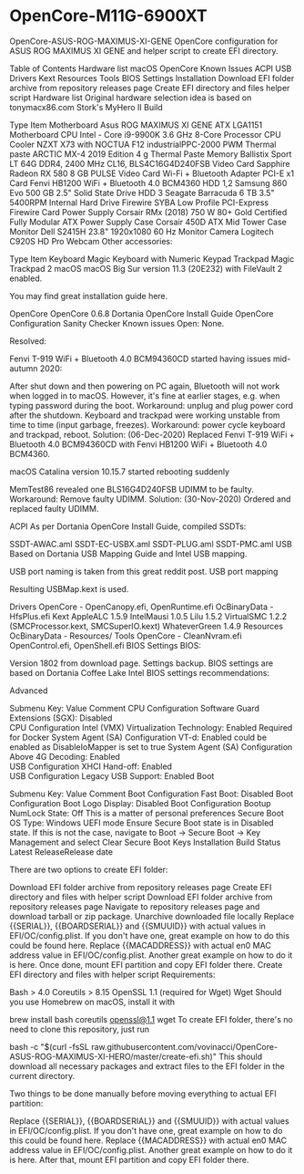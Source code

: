 # OpenCore-M11G-6900XT
OpenCore-ASUS-ROG-MAXIMUS-XI-GENE
OpenCore configuration for ASUS ROG MAXIMUS XI GENE and helper script to create EFI directory.

Table of Contents
Hardware list
macOS
OpenCore
Known Issues
ACPI
USB
Drivers
Kext
Resources
Tools
BIOS Settings
Installation
Download EFI folder archive from repository releases page
Create EFI directory and files helper script
Hardware list
Original hardware selection idea is based on tonymacx86.com Stork's MyHero II Build

Type	Item
Motherboard	Asus ROG MAXIMUS XI GENE ATX LGA1151 Motherboard
CPU	Intel - Core i9-9900K 3.6 GHz 8-Core Processor
CPU Cooler	NZXT X73 with NOCTUA F12 industrialPPC-2000 PWM
Thermal paste	ARCTIC MX-4 2019 Edition 4 g Thermal Paste
Memory	Ballistix Sport LT 64G DDR4, 2400 MHz CL16, BLS4C16G4D240FSB
Video Card	Sapphire Radeon RX 580 8 GB PULSE Video Card
Wi-Fi + Bluetooth Adapter PCI-E x1 Card	Fenvi HB1200 WiFi + Bluetooth 4.0 BCM4360
HDD 1,2	Samsung 860 Evo 500 GB 2.5" Solid State Drive
HDD 3	Seagate Barracuda 6 TB 3.5" 5400RPM Internal Hard Drive
Firewire	SYBA Low Profile PCI-Express Firewire Card
Power Supply	Corsair RMx (2018) 750 W 80+ Gold Certified Fully Modular ATX Power Supply
Case	Corsair 450D ATX Mid Tower Case
Monitor	Dell S2415H 23.8" 1920x1080 60 Hz Monitor
Camera	Logitech C920S HD Pro Webcam
Other accessories:

Type	Item
Keyboard	Magic Keyboard with Numeric Keypad
Trackpad	Magic Trackpad 2
macOS
macOS Big Sur version 11.3 (20E232) with FileVault 2 enabled.

You may find great installation guide here.

OpenCore
OpenCore 0.6.8
Dortania OpenCore Install Guide
OpenCore Configuration Sanity Checker
Known issues
Open: None.

Resolved:

 Fenvi T-919 WiFi + Bluetooth 4.0 BCM94360CD started having issues mid-autumn 2020:

After shut down and then powering on PC again, Bluetooth will not work when logged in to macOS. However, it's fine at earlier stages, e.g. when typing password during the boot. Workaround: unplug and plug power cord after the shutdown.
Keyboard and trackpad were working unstable from time to time (input garbage, freezes). Workaround: power cycle keyboard and trackpad, reboot.
Solution: (06-Dec-2020) Replaced Fenvi T-919 WiFi + Bluetooth 4.0 BCM94360CD with Fenvi HB1200 WiFi + Bluetooth 4.0 BCM4360.

 macOS Catalina version 10.15.7 started rebooting suddenly

MemTest86 revealed one BLS16G4D240FSB UDIMM to be faulty. Workaround: Remove faulty UDIMM.
Solution: (30-Nov-2020) Ordered and replaced faulty UDIMM.

ACPI
As per Dortania OpenCore Install Guide, compiled SSDTs:

SSDT-AWAC.aml
SSDT-EC-USBX.aml
SSDT-PLUG.aml
SSDT-PMC.aml
USB
Based on Dortania USB Mapping Guide and Intel USB mapping.

USB port naming is taken from this great reddit post. USB port mapping

Resulting USBMap.kext is used.

Drivers
OpenCore - OpenCanopy.efi, OpenRuntime.efi
OcBinaryData - HfsPlus.efi
Kext
AppleALC 1.5.9
IntelMausi 1.0.5
Lilu 1.5.2
VirtualSMC 1.2.2 (SMCProcessor.kext, SMCSuperIO.kext)
WhateverGreen 1.4.9
Resources
OcBinaryData - Resources/
Tools
OpenCore - CleanNvram.efi OpenControl.efi, OpenShell.efi
BIOS Settings
BIOS:

Version 1802 from download page.
Settings backup.
BIOS settings are based on Dortania Coffee Lake Intel BIOS settings recommendations:

Advanced

Submenu	Key: Value	Comment
CPU Configuration	Software Guard Extensions (SGX): Disabled	
CPU Configuration	Intel (VMX) Virtualization Technology: Enabled	Required for Docker
System Agent (SA) Configuration	VT-d: Enabled	could be enabled as DisableIoMapper is set to true
System Agent (SA) Configuration	Above 4G Decoding: Enabled	
USB Configuration	XHCI Hand-off: Enabled	
USB Configuration	Legacy USB Support: Enabled	
Boot

Submenu	Key: Value	Comment
Boot Configuration	Fast Boot: Disabled	
Boot Configuration	Boot Logo Display: Disabled	
Boot Configuration	Bootup NumLock State: Off	This is a matter of personal preferences
Secure Boot	OS Type: Windows UEFI mode	Ensure Secure Boot state is in Disabled state. If this is not the case, navigate to Boot -> Secure Boot -> Key Management and select Clear Secure Boot Keys
Installation
Build Status Latest ReleaseRelease date

There are two options to create EFI folder:

Download EFI folder archive from repository releases page
Create EFI directory and files with helper script
Download EFI folder archive from repository releases page
Navigate to repository releases page and download tarball or zip package.
Unarchive downloaded file locally
Replace {{SERIAL}}, {{BOARDSERIAL}} and {{SMUUID}} with actual values in EFI/OC/config.plist. If you don't have one, great example on how to do this could be found here.
Replace {{MACADDRESS}} with actual en0 MAC address value in EFI/OC/config.plist. Another great example on how to do it is here.
Once done, mount EFI partition and copy EFI folder there.
Create EFI directory and files with helper script
Requirements:

Bash > 4.0
Coreutils > 8.15
OpenSSL 1.1 (required for Wget)
Wget
Should you use Homebrew on macOS, install it with

brew install bash coreutils openssl@1.1 wget
To create EFI folder, there's no need to clone this repository, just run

bash -c "$(curl -fsSL raw.githubusercontent.com/vovinacci/OpenCore-ASUS-ROG-MAXIMUS-XI-HERO/master/create-efi.sh)"
This should download all necessary packages and extract files to the EFI folder in the current directory.

Two things to be done manually before moving everything to actual EFI partition:

Replace {{SERIAL}}, {{BOARDSERIAL}} and {{SMUUID}} with actual values in EFI/OC/config.plist. If you don't have one, great example on how to do this could be found here.
Replace {{MACADDRESS}} with actual en0 MAC address value in EFI/OC/config.plist. Another great example on how to do it is here.
After that, mount EFI partition and copy EFI folder there.
